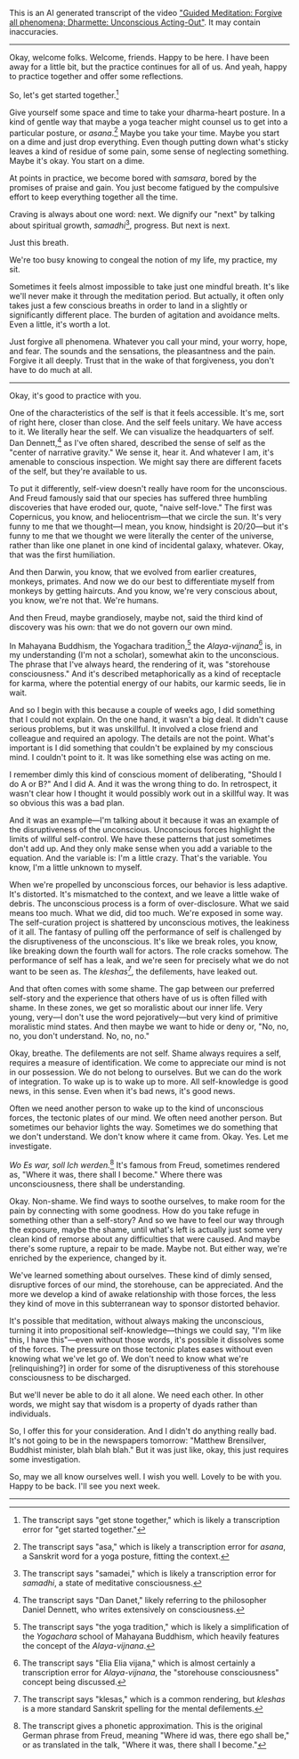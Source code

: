 This is an AI generated transcript of the video ["Guided Meditation: Forgive all phenomena; Dharmette: Unconscious Acting-Out"](https://www.youtube.com/watch?v=kqkm9fRRL6A). It may contain inaccuracies.

***

Okay, welcome folks. Welcome, friends. Happy to be here. I have been away for a little bit, but the practice continues for all of us. And yeah, happy to practice together and offer some reflections.

So, let's get started together.[^1]

Give yourself some space and time to take your dharma-heart posture. In a kind of gentle way that maybe a yoga teacher might counsel us to get into a particular posture, or *asana*.[^2] Maybe you take your time. Maybe you start on a dime and just drop everything. Even though putting down what's sticky leaves a kind of residue of some pain, some sense of neglecting something. Maybe it's okay. You start on a dime.

At points in practice, we become bored with *samsara*, bored by the promises of praise and gain. You just become fatigued by the compulsive effort to keep everything together all the time.

Craving is always about one word: next. We dignify our "next" by talking about spiritual growth, *samadhi*[^3], progress. But next is next.

Just this breath.

We're too busy knowing to congeal the notion of my life, my practice, my sit.

Sometimes it feels almost impossible to take just one mindful breath. It's like we'll never make it through the meditation period. But actually, it often only takes just a few conscious breaths in order to land in a slightly or significantly different place. The burden of agitation and avoidance melts. Even a little, it's worth a lot.

Just forgive all phenomena. Whatever you call your mind, your worry, hope, and fear. The sounds and the sensations, the pleasantness and the pain. Forgive it all deeply. Trust that in the wake of that forgiveness, you don't have to do much at all.

***

Okay, it's good to practice with you.

One of the characteristics of the self is that it feels accessible. It's me, sort of right here, closer than close. And the self feels unitary. We have access to it. We literally hear the self. We can visualize the headquarters of self. Dan Dennett,[^4] as I've often shared, described the sense of self as the "center of narrative gravity." We sense it, hear it. And whatever I am, it's amenable to conscious inspection. We might say there are different facets of the self, but they're available to us.

To put it differently, self-view doesn't really have room for the unconscious. And Freud famously said that our species has suffered three humbling discoveries that have eroded our, quote, "naive self-love." The first was Copernicus, you know, and heliocentrism—that we circle the sun. It's very funny to me that we thought—I mean, you know, hindsight is 20/20—but it's funny to me that we thought we were literally the center of the universe, rather than like one planet in one kind of incidental galaxy, whatever. Okay, that was the first humiliation.

And then Darwin, you know, that we evolved from earlier creatures, monkeys, primates. And now we do our best to differentiate myself from monkeys by getting haircuts. And you know, we're very conscious about, you know, we're not that. We're humans.

And then Freud, maybe grandiosely, maybe not, said the third kind of discovery was his own: that we do not govern our own mind.

In Mahayana Buddhism, the Yogachara tradition,[^5] the *Alaya-vijnana*[^6] is, in my understanding (I'm not a scholar), somewhat akin to the unconscious. The phrase that I've always heard, the rendering of it, was "storehouse consciousness." And it's described metaphorically as a kind of receptacle for karma, where the potential energy of our habits, our karmic seeds, lie in wait.

And so I begin with this because a couple of weeks ago, I did something that I could not explain. On the one hand, it wasn't a big deal. It didn't cause serious problems, but it was unskillful. It involved a close friend and colleague and required an apology. The details are not the point. What's important is I did something that couldn't be explained by my conscious mind. I couldn't point to it. It was like something else was acting on me.

I remember dimly this kind of conscious moment of deliberating, "Should I do A or B?" And I did A. And it was the wrong thing to do. In retrospect, it wasn't clear how I thought it would possibly work out in a skillful way. It was so obvious this was a bad plan.

And it was an example—I'm talking about it because it was an example of the disruptiveness of the unconscious. Unconscious forces highlight the limits of willful self-control. We have these patterns that just sometimes don't add up. And they only make sense when you add a variable to the equation. And the variable is: I'm a little crazy. That's the variable. You know, I'm a little unknown to myself.

When we're propelled by unconscious forces, our behavior is less adaptive. It's distorted. It's mismatched to the context, and we leave a little wake of debris. The unconscious process is a form of over-disclosure. What we said means too much. What we did, did too much. We're exposed in some way. The self-curation project is shattered by unconscious motives, the leakiness of it all. The fantasy of pulling off the performance of self is challenged by the disruptiveness of the unconscious. It's like we break roles, you know, like breaking down the fourth wall for actors. The role cracks somehow. The performance of self has a leak, and we're seen for precisely what we do not want to be seen as. The *kleshas*[^7], the defilements, have leaked out.

And that often comes with some shame. The gap between our preferred self-story and the experience that others have of us is often filled with shame. In these zones, we get so moralistic about our inner life. Very young, very—I don't use the word pejoratively—but very kind of primitive moralistic mind states. And then maybe we want to hide or deny or, "No, no, no, you don't understand. No, no, no."

Okay, breathe. The defilements are not self. Shame always requires a self, requires a measure of identification. We come to appreciate our mind is not in our possession. We do not belong to ourselves. But we can do the work of integration. To wake up is to wake up to more. All self-knowledge is good news, in this sense. Even when it's bad news, it's good news.

Often we need another person to wake up to the kind of unconscious forces, the tectonic plates of our mind. We often need another person. But sometimes our behavior lights the way. Sometimes we do something that we don't understand. We don't know where it came from. Okay. Yes. Let me investigate.

*Wo Es war, soll Ich werden.*[^8] It's famous from Freud, sometimes rendered as, "Where it was, there shall I become." Where there was unconsciousness, there shall be understanding.

Okay. Non-shame. We find ways to soothe ourselves, to make room for the pain by connecting with some goodness. How do you take refuge in something other than a self-story? And so we have to feel our way through the exposure, maybe the shame, until what's left is actually just some very clean kind of remorse about any difficulties that were caused. And maybe there's some rupture, a repair to be made. Maybe not. But either way, we're enriched by the experience, changed by it.

We've learned something about ourselves. These kind of dimly sensed, disruptive forces of our mind, the storehouse, can be appreciated. And the more we develop a kind of awake relationship with those forces, the less they kind of move in this subterranean way to sponsor distorted behavior.

It's possible that meditation, without always making the unconscious, turning it into propositional self-knowledge—things we could say, "I'm like this, I have this"—even without those words, it's possible it dissolves some of the forces. The pressure on those tectonic plates eases without even knowing what we've let go of. We don't need to know what we're [relinquishing?] in order for some of the disruptiveness of this storehouse consciousness to be discharged.

But we'll never be able to do it all alone. We need each other. In other words, we might say that wisdom is a property of dyads rather than individuals.

So, I offer this for your consideration. And I didn't do anything really bad. It's not going to be in the newspapers tomorrow: "Matthew Brensilver, Buddhist minister, blah blah blah." But it was just like, okay, this just requires some investigation.

So, may we all know ourselves well. I wish you well. Lovely to be with you. Happy to be back. I'll see you next week.

***

[^1]: The transcript says "get stone together," which is likely a transcription error for "get started together."
[^2]: The transcript says "asa," which is likely a transcription error for *asana*, a Sanskrit word for a yoga posture, fitting the context.
[^3]: The transcript says "samadei," which is likely a transcription error for *samadhi*, a state of meditative consciousness.
[^4]: The transcript says "Dan Danet," likely referring to the philosopher Daniel Dennett, who writes extensively on consciousness.
[^5]: The transcript says "the yoga tradition," which is likely a simplification of the *Yogachara* school of Mahayana Buddhism, which heavily features the concept of the *Alaya-vijnana*.
[^6]: The transcript says "Elia Elia vijana," which is almost certainly a transcription error for *Alaya-vijnana*, the "storehouse consciousness" concept being discussed.
[^7]: The transcript says "klesas," which is a common rendering, but *kleshas* is a more standard Sanskrit spelling for the mental defilements.
[^8]: The transcript gives a phonetic approximation. This is the original German phrase from Freud, meaning "Where id was, there ego shall be," or as translated in the talk, "Where it was, there shall I become."